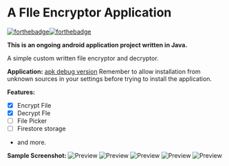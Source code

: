 # A FIle Encryptor Application 
[![forthebadge](https://forthebadge.com/images/badges/made-with-java.svg)](https://forthebadge.com)[![forthebadge](https://forthebadge.com/images/badges/built-for-android.svg)](https://forthebadge.com)

**This is an ongoing android application project written in Java.** 

A simple custom written file encryptor and decryptor.

**Application:**
[apk debug version](app-debug.apk)
 Remember to allow installation from unknown sources in your settings before trying to install the application.

**Features:**

*  [x] Encrypt File  
*  [x] Decrypt Fle 
*  [ ] File Picker  
*  [ ] Firestore storage
* and more.

**Sample Screenshot:**
![Preview](fg1.png)
![Preview](fg2.png)
![Preview](fg3.png)
![Preview](fg4.png)
![Preview](fg5.png)
